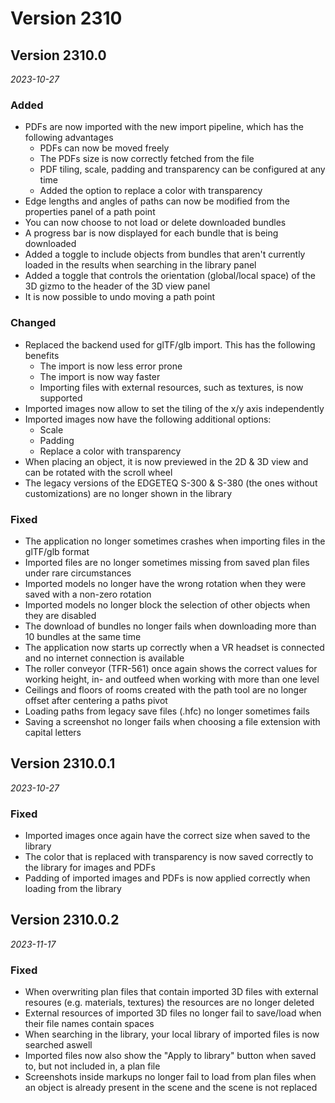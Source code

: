# Version 2310

## Version 2310.0
_2023-10-27_

### Added

* PDFs are now imported with the new import pipeline, which has the following advantages
    * PDFs can now be moved freely
    * The PDFs size is now correctly fetched from the file
    * PDF tiling, scale, padding and transparency can be configured at any time
    * Added the option to replace a color with transparency
* Edge lengths and angles of paths can now be modified from the properties panel of a path point
* You can now choose to not load or delete downloaded bundles
* A progress bar is now displayed for each bundle that is being downloaded
* Added a toggle to include objects from bundles that aren't currently loaded in the results when searching in the library panel
* Added a toggle that controls the orientation (global/local space) of the 3D gizmo to the header of the 3D view panel
* It is now possible to undo moving a path point

### Changed

* Replaced the backend used for glTF/glb import. This has the following benefits
    * The import is now less error prone
    * The import is now way faster
    * Importing files with external resources, such as textures, is now supported
* Imported images now allow to set the tiling of the x/y axis independently
* Imported images now have the following additional options:
    * Scale
    * Padding
    * Replace a color with transparency
* When placing an object, it is now previewed in the 2D & 3D view and can be rotated with the scroll wheel
* The legacy versions of the EDGETEQ S-300 & S-380 (the ones without customizations) are no longer shown in the library

### Fixed

* The application no longer sometimes crashes when importing files in the glTF/glb format
* Imported files are no longer sometimes missing from saved plan files under rare circumstances
* Imported models no longer have the wrong rotation when they were saved with a non-zero rotation
* Imported models no longer block the selection of other objects when they are disabled
* The download of bundles no longer fails when downloading more than 10 bundles at the same time
* The application now starts up correctly when a VR headset is connected and no internet connection is available
* The roller conveyor (TFR-561) once again shows the correct values for working height, in- and outfeed when working with more than one level
* Ceilings and floors of rooms created with the path tool are no longer offset after centering a paths pivot
* Loading paths from legacy save files (.hfc) no longer sometimes fails
* Saving a screenshot no longer fails when choosing a file extension with capital letters

## Version 2310.0.1
_2023-10-27_

### Fixed

* Imported images once again have the correct size when saved to the library
* The color that is replaced with transparency is now saved correctly to the library for images and PDFs
* Padding of imported images and PDFs is now applied correctly when loading from the library

## Version 2310.0.2
_2023-11-17_

### Fixed

* When overwriting plan files that contain imported 3D files with external resoures (e.g. materials, textures) the resources are no longer deleted
* External resources of imported 3D files no longer fail to save/load when their file names contain spaces
* When searching in the library, your local library of imported files is now searched aswell
* Imported files now also show the "Apply to library" button when saved to, but not included in, a plan file
* Screenshots inside markups no longer fail to load from plan files when an object is already present in the scene and the scene is not replaced